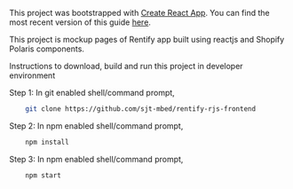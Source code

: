 This project was bootstrapped with [Create React App](https://github.com/facebookincubator/create-react-app).
You can find the most recent version of this guide [here](https://github.com/facebookincubator/create-react-app/blob/master/packages/react-scripts/template/README.md).

This project is mockup pages of Rentify app built using reactjs and Shopify Polaris components.

Instructions to download, build and run this project in developer environment


Step 1:
In git enabled shell/command prompt,
```sh
	git clone https://github.com/sjt-mbed/rentify-rjs-frontend
```

Step 2:
In npm enabled shell/command prompt,
```sh
	npm install
```

Step 3:
In npm enabled shell/command prompt,
```sh
	npm start
```